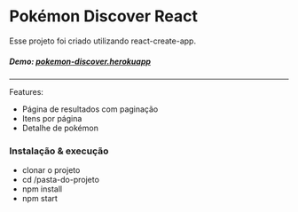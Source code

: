 # Pokémon Discover React

Esse projeto foi criado utilizando react-create-app.

##### Demo: [pokemon-discover.herokuapp](https://pokemon-discover.herokuapp.com/pokemons)

---  
   
Features:
  - Página de resultados com paginação
  - Itens por página
  - Detalhe de pokémon
 
### Instalação & execução
  - clonar o projeto
  - cd /pasta-do-projeto
  - npm install
  - npm start
